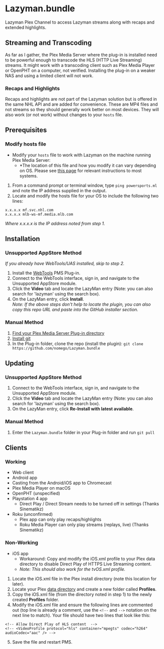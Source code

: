 # Lazyman.bundle
Lazyman Plex Channel to access Lazyman streams along with recaps and extended highlights.


## Streaming and Transcoding
As far as I gather, the Plex Media Server where the plug-in is installed need to be powerful enough to transcode the HLS (HTTP Live Streaming) streams.
It might work with a transcoding client such as Plex Media Player or OpenPHT on a computer, not verified.
Installing the plug-in on a weaker NAS and using a limited client will not work.

### Recaps and Highlights
Recaps and highlights are not part of the Lazyman solution but is offered in the same NHL API and are added for convenience. These are MP4 files and not streams so they should generally work better on most devices. They will also work (or not work) without changes to your `hosts` file.


## Prerequisites
### Modify hosts file
 * Modify your `hosts` file to work with Lazyman on the machine running Plex Media Server:
   * *The location of this file and how you modify it can vary depending on OS. Please see [this page](https://www.siteground.com/kb/how_to_use_the_hosts_file/) for relevant instructions to most systems.
 1. From a command prompt or terminal window, type `ping powersports.ml` and note the IP address supplied in the output.
 2. Locate and modify the hosts file for your OS to include the following two lines:
 ```
 x.x.x.x mf.svc.nhl.com
 x.x.x.x mlb-ws-mf.media.mlb.com
 ```
 *Where x.x.x.x is the IP address noted from step 1.*


## Installation
### Unsupported AppStore Method
*If you already have WebTools/UAS installed, skip to step 2.*
1. Install the [WebTools](https://github.com/ukdtom/WebTools.bundle/wiki/V2Home) PMS Plug-in.
2. Connect to the WebTools interface, sign in, and navigate to the Unsupported AppStore module.
3. Click the **Video** tab and locate the LazyMan entry (Note: you can also search for 'lazyman' using the search box).
4. On the LazyMan entry, click **Install**.  
*Note: If the above steps don't help to locate the plugin, you can also copy this repo URL and paste into the GitHub installer section.*
### Manual Method
1. [Find your Plex Media Server Plug-in directory](https://support.plex.tv/hc/en-us/articles/201106098-How-do-I-find-the-Plug-Ins-folder-)
2. [Install git](https://git-scm.com/book/en/v2/Getting-Started-Installing-Git)
3. In the Plug-in folder, clone the repo (install the plugin): `git clone https://github.com/nomego/Lazyman.bundle`


## Updating
### Unsupported AppStore Method
1. Connect to the WebTools interface, sign in, and navigate to the Unsupported AppStore module.
2. Click the **Video** tab and locate the LazyMan entry (Note: you can also search for 'lazyman' using the search box).
3. On the LazyMan entry, click **Re-Install with latest available**.
### Manual Method
1. Enter the `Lazyman.bundle` folder in your Plug-in folder and run `git pull`


## Clients
### Working
* Web client
* Android app
* Casting from the Android/iOS app to Chromecast
* Plex Media Player on macOS
* OpenPHT (unspecified)
* Playstation 4 app
  * Direct Play / Direct Stream needs to be turned off in settings (Thanks Sinematikz)
* Roku (unconfirmed)
  * Plex app can only play recaps/highlights
  * Roku Media Player can only play streams (replays, live) (Thanks Sinematikz)
### Non-Working
* iOS app
  * Workaround: Copy and modify the iOS.xml profile to your Plex data directory to disable Direct Play of HTTPS Live Streaming content.
  * *Note: This should also work for the tvOS.xml profile.*
 1. Locate the iOS.xml file in the Plex install directory (note this location for later).
 2. Locate your Plex [data directory](https://support.plex.tv/hc/en-us/articles/202915258-Where-is-the-Plex-Media-Server-data-directory-located-) and create a new folder called **Profiles**.
 3. Copy the iOS.xml file (from the directory noted in step 1) to the newly created **Profiles** folder.
 4. Modify the iOS.xml file and ensure the following lines are commented out (top line is already a comment, use the `<!--` and `-->` notation on the next line to match). Your file should have two lines that look like this:  
```
<!-- Allow Direct Play of HLS content  -->
<!-- <VideoProfile protocol="hls" container="mpegts" codec="h264" audioCodec="aac" /> -->
```
 5. Save the file and restart PMS.
